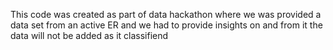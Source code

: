 This code was created as part of data hackathon where we was provided a data set from an active ER and we had to provide insights on and from it 
the data will not be added as it classifiend 
